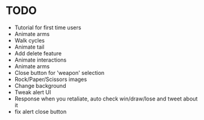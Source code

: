 TODO
====

* Tutorial for first time users
* Animate arms
* Walk cycles
* Animate tail
* Add delete feature
* Animate interactions
* Animate arms
* Close button for 'weapon' selection
* Rock/Paper/Scissors images
* Change background
* Tweak alert UI
* Response when you retaliate, auto check win/draw/lose and tweet about it
* fix alert close button